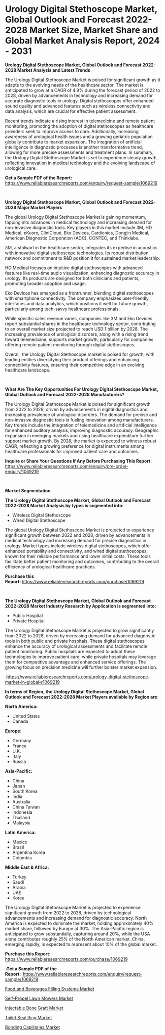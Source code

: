 <p><h1>Urology Digital Stethoscope Market, Global Outlook and Forecast 2022-2028 Market Size, Market Share and Global Market Analysis Report, 2024 - 2031</h1></p><p><strong>Urology Digital Stethoscope Market, Global Outlook and Forecast 2022-2028 Market Analysis and Latest Trends</strong></p>
<p><p>The Urology Digital Stethoscope Market is poised for significant growth as it adapts to the evolving needs of the healthcare sector. The market is anticipated to grow at a CAGR of 4.9% during the forecast period of 2022 to 2028, driven by advancements in technology and increasing demand for accurate diagnostic tools in urology. Digital stethoscopes offer enhanced sound quality and advanced features such as wireless connectivity and data analysis, which are crucial for effective patient assessment.</p><p>Recent trends indicate a rising interest in telemedicine and remote patient monitoring, promoting the adoption of digital stethoscopes as healthcare providers seek to improve access to care. Additionally, increasing awareness of urological health issues and a growing geriatric population globally contribute to market expansion. The integration of artificial intelligence in diagnostic processes is another transformative trend, allowing for more precise assessments and treatment plans. In summary, the Urology Digital Stethoscope Market is set to experience steady growth, reflecting innovation in medical technology and the evolving landscape of urological care.</p></p>
<p><strong>Get a Sample PDF of the Report:&nbsp;</strong> <a href="https://www.reliableresearchreports.com/enquiry/request-sample/1069219">https://www.reliableresearchreports.com/enquiry/request-sample/1069219</a></p>
<p>&nbsp;</p>
<p><strong>Urology Digital Stethoscope Market, Global Outlook and Forecast 2022-2028 Major Market Players</strong></p>
<p><p>The global Urology Digital Stethoscope Market is gaining momentum, tapping into advances in medical technology and increasing demand for non-invasive diagnostic tools. Key players in this market include 3M, HD Medical, eKuore, CliniCloud, Eko Devices, Cardionics, Dongjin Medical, American Diagnostic Corporation (ADC), CONTEC, and Thinklabs.</p><p>3M, a stalwart in the healthcare sector, integrates its expertise in acoustics with innovative digital stethoscope technologies. Its robust distribution network and commitment to R&D position it for sustained market leadership.</p><p>HD Medical focuses on intuitive digital stethoscopes with advanced features like real-time audio visualization, enhancing diagnostic accuracy in urology. Its products are designed for both clinicians and patients, promoting broader adoption and usage.</p><p>Eko Devices has emerged as a frontrunner, blending digital stethoscopes with smartphone connectivity. The company emphasizes user-friendly interfaces and data analytics, which positions it well for future growth, particularly among tech-savvy healthcare professionals.</p><p>While specific sales revenue varies, companies like 3M and Eko Devices report substantial shares in the healthcare technology sector, contributing to an overall market size projected to reach USD 1 billion by 2028. The increasing prevalence of urological disorders, along with a rising trend toward telemedicine, supports market growth, particularly for companies offering remote patient monitoring through digital stethoscopes.</p><p>Overall, the Urology Digital Stethoscope market is poised for growth, with leading entities diversifying their product offerings and enhancing connectivity features, ensuring their competitive edge in an evolving healthcare landscape.</p></p>
<p>&nbsp;</p>
<p><strong>What Are The Key Opportunities For Urology Digital Stethoscope Market, Global Outlook and Forecast 2022-2028 Manufacturers?</strong></p>
<p><p>The Urology Digital Stethoscope Market is poised for significant growth from 2022 to 2028, driven by advancements in digital diagnostics and increasing prevalence of urological disorders. The demand for precise and non-invasive diagnostic tools is fueling innovation among manufacturers. Key trends include the integration of telemedicine and artificial intelligence for enhanced auditory analysis, improving diagnostic accuracy. Geographic expansion in emerging markets and rising healthcare expenditure further support market growth. By 2028, the market is expected to witness robust CAGR, reflecting a growing preference for digital instruments among healthcare professionals for improved patient care and outcomes.</p></p>
<p><strong>Inquire or Share Your Questions If Any Before Purchasing This Report:</strong> <a href="https://www.reliableresearchreports.com/enquiry/pre-order-enquiry/1069219">https://www.reliableresearchreports.com/enquiry/pre-order-enquiry/1069219</a></p>
<p>&nbsp;</p>
<p><strong>Market Segmentation</strong></p>
<p><strong>The Urology Digital Stethoscope Market, Global Outlook and Forecast 2022-2028 Market Analysis by types is segmented into:</strong></p>
<p><ul><li>Wireless Digital Stethoscope</li><li>Wired Digital Stethoscope</li></ul></p>
<p><p>The global Urology Digital Stethoscope Market is projected to experience significant growth between 2022 and 2028, driven by advancements in medical technology and increasing demand for precise diagnostics in urology. Market types include wireless digital stethoscopes, which offer enhanced portability and connectivity, and wired digital stethoscopes, known for their reliable performance and lower initial costs. These tools facilitate better patient monitoring and outcomes, contributing to the overall efficiency of urological healthcare practices.</p></p>
<p><strong>Purchase this Report:&nbsp;</strong><a href="https://www.reliableresearchreports.com/purchase/1069219">https://www.reliableresearchreports.com/purchase/1069219</a></p>
<p>&nbsp;</p>
<p><strong>The Urology Digital Stethoscope Market, Global Outlook and Forecast 2022-2028 Market Industry Research by Application is segmented into:</strong></p>
<p><ul><li>Public Hospital</li><li>Private Hospital</li></ul></p>
<p><p>The Urology Digital Stethoscope Market is projected to grow significantly from 2022 to 2028, driven by increasing demand for advanced diagnostic tools in both public and private hospitals. These digital stethoscopes enhance the accuracy of urological assessments and facilitate remote patient monitoring. Public hospitals are expected to adopt these technologies to improve patient care, while private hospitals may leverage them for competitive advantage and enhanced service offerings. The growing focus on precision medicine will further bolster market expansion.</p></p>
<p><a href="https://www.reliableresearchreports.com/urology-digital-stethoscope-market-in-global-r1069219">&nbsp;https://www.reliableresearchreports.com/urology-digital-stethoscope-market-in-global-r1069219</a></p>
<p><strong>In terms of Region, the Urology Digital Stethoscope Market, Global Outlook and Forecast 2022-2028 Market Players available by Region are:</strong></p>
<p>
    <p> <strong> North America: </strong>
        <ul>
            <li>United States</li>
            <li>Canada</li>
        </ul>
        </p> 
    <p> <strong> Europe: </strong>
        <ul>
            <li>Germany</li>
            <li>France</li>
            <li>U.K.</li>
            <li>Italy</li>
            <li>Russia</li>
        </ul>
        </p> 
    <p> <strong> Asia-Pacific: </strong>
        <ul>
            <li>China</li>
            <li>Japan</li>
            <li>South Korea</li>
            <li>India</li>
            <li>Australia</li>
            <li>China Taiwan</li>
            <li>Indonesia</li>
            <li>Thailand</li>
            <li>Malaysia</li>
        </ul>
        </p> 
    <p> <strong> Latin America: </strong>
        <ul>
            <li>Mexico</li>
            <li>Brazil</li>
            <li>Argentina Korea</li>
            <li>Colombia</li>
        </ul>
        </p> 
    <p> <strong> Middle East & Africa: </strong>
        <ul>
            <li>Turkey</li>
            <li>Saudi</li>
            <li>Arabia</li>
            <li>UAE</li>
            <li>Korea</li>
        </ul>
    </p>
    </p>
<p><p>The Urology Digital Stethoscope Market is projected to experience significant growth from 2022 to 2028, driven by technological advancements and increasing demand for diagnostic accuracy. North America is expected to dominate the market, holding approximately 40% market share, followed by Europe at 30%. The Asia-Pacific region is anticipated to grow substantially, capturing around 20%, while the USA alone contributes roughly 25% of the North American market. China, emerging rapidly, is expected to represent about 10% of the global market.</p></p>
<p><strong>Purchase this Report: </strong><a href="https://www.reliableresearchreports.com/purchase/1069219">https://www.reliableresearchreports.com/purchase/1069219</a></p>
<p>&nbsp;<strong>Get a Sample PDF of the Report:&nbsp;&nbsp;</strong><a href="https://www.reliableresearchreports.com/enquiry/request-sample/1069219">https://www.reliableresearchreports.com/enquiry/request-sample/1069219</a></p>
<p><strong></strong></p>
<p><p><a href="https://issuu.com/reportprime-2/docs/food-and-beverages-filling-systems-_127ab0f6b779ea">Food and Beverages Filling Systems Market</a></p><p><a href="https://medium.com/@torreysmith2023/global-self-propel-lawn-mowers-industry-types-applications-market-players-regional-growth-c054d3c5f11c">Self-Propel Lawn Mowers Market</a></p><p><a href="https://www.linkedin.com/pulse/injectable-bone-graft-market-share-new-trends-analysis-mduae?trackingId=FiuZLtOYTJmmur0%2BFR10iQ%3D%3D">Injectable Bone Graft Market</a></p><p><a href="https://medium.com/@torreysmith2023/global-toilet-seal-ring-market-focus-on-application-end-use-industry-type-equipment-and-region-310df4cd9dce">Toilet Seal Ring Market</a></p><p><a href="https://www.linkedin.com/pulse/bonding-capillaries-market-research-report-exploring-tgave?trackingId=ZqSFx19nhMdt1sVPzw%2B5Fg%3D%3D">Bonding Capillaries Market</a></p></p>